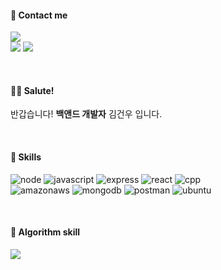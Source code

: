 #### 🤙 Contact me
<p>
  <a href="mailto:kimgunwoo@yahoo.com" target="_blank"><img src="https://img.shields.io/badge/kimgunwoo@yahoo.com-6001D2?style=flat-square&logo=yahoo&logoColor=white"/></a>
  <br>
  <a href="https://velog.io/@gonudayo/" target="_blank"><img src="https://img.shields.io/badge/velog-20c997?style=flat-square&logo=Vimeo&logoColor=white"/></a>
  <a href="https://open.spotify.com/user/tid50r737huqem85120vai83d"><img src="https://img.shields.io/badge/Spotify-000000?style=flat-square&logo=spotify&logoColor=1DB954"/></a>
</p>
<br>

  #### 🙋‍♂️ Salute!
<p>
  반갑습니다! <b>백앤드 개발자</b> 김건우 입니다.
</p>
<br>

#### 💪 Skills
<p>
  <img class="logo" alt="node" src="https://img.shields.io/badge/node.js-339933?style=flat-square&logo=node.js&logoColor=white" />
  <img class="logo" alt="javascript" src="https://img.shields.io/badge/JavaScript-F7DF1E?style=flat-square&logo=javascript&logoColor=black" />
  <img class="logo" alt="express" src="https://img.shields.io/badge/Express-cccccc?style=flat-square&logo=express&logoColor=black" />
  <img class="logo" alt="react" src="https://img.shields.io/badge/React-61DAFB?style=flat-square&logo=react&logoColor=black" />
  <img class="logo" alt="cpp" src="https://img.shields.io/badge/C++-00599C?style=flat-square&logo=cplusplus&logoColor=white" />
  <br />
  <img class="logo" alt="amazonaws" src="https://img.shields.io/badge/Amazon AWS-232F3E?style=flat-square&logo=amazonaws&logoColor=white" />
  <img class="logo" alt="mongodb" src="https://img.shields.io/badge/MongoDB-47A248?style=flat-square&logo=mongodb&logoColor=white" />
  <img class="logo" alt="postman" src="https://img.shields.io/badge/Postman-FF6C37?style=flat-square&logo=postman&logoColor=white" />
  <img class="logo" alt="ubuntu" src="https://img.shields.io/badge/Ubuntu-E95420?style=flat-square&logo=ubuntu&logoColor=white" />
  <br />
</p>
<br>

#### 👑 Algorithm skill
<p>
  <a href="https://solved.ac/profile/gonudayo" target="_blank"><img src="http://mazassumnida.wtf/api/v2/generate_badge?boj=gonudayo"/></a>
</p>

